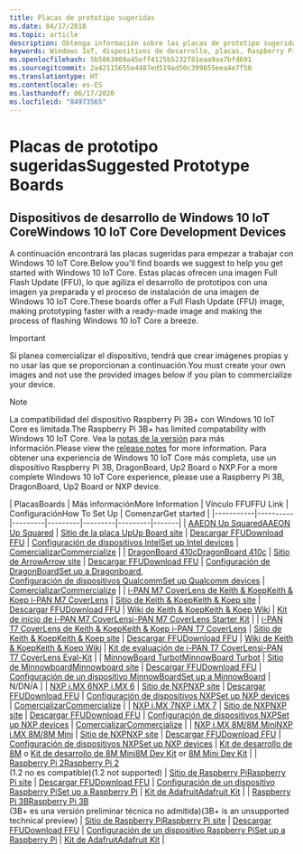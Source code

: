 ```yaml
---
title: Placas de prototipo sugeridas
ms.date: 04/17/2018
ms.topic: article
description: Obtenga información sobre las placas de prototipo sugeridas para Windows 10 IoT.
keywords: Windows IoT, dispositivos de desarrollo, placas, Raspberry Pi 2, Raspberry Pi 3, Minnowboard Max, Dragonboard
ms.openlocfilehash: 5b5863009a45eff4125b5232f81eaa9aa7bfd691
ms.sourcegitcommit: 2a42115655e4487ed519ad50c399655eea4e7f58
ms.translationtype: HT
ms.contentlocale: es-ES
ms.lasthandoff: 06/17/2020
ms.locfileid: "84973565"
---
```

# <a name="suggested-prototype-boards"></a><span data-ttu-id="674ec-104">Placas de prototipo sugeridas</span><span class="sxs-lookup"><span data-stu-id="674ec-104">Suggested Prototype Boards</span></span>

## <a name="windows-10-iot-core-development-devices"></a><span data-ttu-id="674ec-105">Dispositivos de desarrollo de Windows 10 IoT Core</span><span class="sxs-lookup"><span data-stu-id="674ec-105">Windows 10 IoT Core Development Devices</span></span>
<span data-ttu-id="674ec-106">A continuación encontrará las placas sugeridas para empezar a trabajar con Windows 10 IoT Core.</span><span class="sxs-lookup"><span data-stu-id="674ec-106">Below you'll find boards we suggest to help you get started with Windows 10 IoT Core.</span></span> <span data-ttu-id="674ec-107">Estas placas ofrecen una imagen Full Flash Update (FFU), lo que agiliza el desarrollo de prototipos con una imagen ya preparada y el proceso de instalación de una imagen de Windows 10 IoT Core.</span><span class="sxs-lookup"><span data-stu-id="674ec-107">These boards offer a Full Flash Update (FFU) image, making prototyping faster with a ready-made image and making the process of flashing Windows 10 IoT Core a breeze.</span></span>

> [!IMPORTANT]
> <span data-ttu-id="674ec-108">Si planea comercializar el dispositivo, tendrá que crear imágenes propias y no usar las que se proporcionan a continuación.</span><span class="sxs-lookup"><span data-stu-id="674ec-108">You must create your own images and not use the provided images below if you plan to commercialize your device.</span></span>

> [!NOTE]
> <span data-ttu-id="674ec-109">La compatibilidad del dispositivo Raspberry Pi 3B+ con Windows 10 IoT Core es limitada.</span><span class="sxs-lookup"><span data-stu-id="674ec-109">The Raspberry Pi 3B+ has limited compatability with Windows 10 IoT Core.</span></span> <span data-ttu-id="674ec-110">Vea la [notas de la versión](https://docs.microsoft.com/windows/iot-core/release-notes/insider/rpi3bp) para más información.</span><span class="sxs-lookup"><span data-stu-id="674ec-110">Please view the [release notes](https://docs.microsoft.com/windows/iot-core/release-notes/insider/rpi3bp) for more information.</span></span> <span data-ttu-id="674ec-111">Para obtener una experiencia de Windows 10 IoT Core más completa, use un dispositivo Raspberry Pi 3B, DragonBoard, Up2 Board o NXP.</span><span class="sxs-lookup"><span data-stu-id="674ec-111">For a more complete Windows 10 IoT Core experience, please use a Raspberry Pi 3B, DragonBoard, Up2 Board or NXP device.</span></span> 


| <span data-ttu-id="674ec-112">Placas</span><span class="sxs-lookup"><span data-stu-id="674ec-112">Boards</span></span> | <span data-ttu-id="674ec-113">Más información</span><span class="sxs-lookup"><span data-stu-id="674ec-113">More Information</span></span> | <span data-ttu-id="674ec-114">Vínculo FFU</span><span class="sxs-lookup"><span data-stu-id="674ec-114">FFU Link</span></span> | <span data-ttu-id="674ec-115">Configuración</span><span class="sxs-lookup"><span data-stu-id="674ec-115">How To Set Up</span></span> | <span data-ttu-id="674ec-116">Comenzar</span><span class="sxs-lookup"><span data-stu-id="674ec-116">Get started</span></span> |
|-----------|----------|---------|---------|---------|---------|-------|
| [<span data-ttu-id="674ec-117">AAEON Up Squared</span><span class="sxs-lookup"><span data-stu-id="674ec-117">AAEON Up Squared</span></span>](https://up-board.org/upsquared/specifications/) | [<span data-ttu-id="674ec-118">Sitio de la placa Up</span><span class="sxs-lookup"><span data-stu-id="674ec-118">Up Board site</span></span>](https://up-shop.org/28-up-squared) | [<span data-ttu-id="674ec-119">Descargar FFU</span><span class="sxs-lookup"><span data-stu-id="674ec-119">Download FFU</span></span>](https://downloads.up-community.org/?post_type=wpdmpro&p=204&preview=true) | [<span data-ttu-id="674ec-120">Configuración de dispositivos Intel</span><span class="sxs-lookup"><span data-stu-id="674ec-120">Set up Intel devices</span></span>](https://docs.microsoft.com/windows/iot-core/tutorials/intel) | [<span data-ttu-id="674ec-121">Comercializar</span><span class="sxs-lookup"><span data-stu-id="674ec-121">Commercialize</span></span>](https://up-shop.org/home/270-up-squared.html) | 
| [<span data-ttu-id="674ec-122">DragonBoard 410c</span><span class="sxs-lookup"><span data-stu-id="674ec-122">DragonBoard 410c</span></span>](https://developer.qualcomm.com/hardware/dragonboard-410c) | [<span data-ttu-id="674ec-123">Sitio de Arrow</span><span class="sxs-lookup"><span data-stu-id="674ec-123">Arrow site</span></span>](https://www.arrow.com/en/products/dragonboard410c/arrow-development-tools) | [<span data-ttu-id="674ec-124">Descargar FFU</span><span class="sxs-lookup"><span data-stu-id="674ec-124">Download FFU</span></span>](https://www.microsoft.com/software-download/windows10IoTCore#!) | <span data-ttu-id="674ec-125">[Configuración de DragonBoard](https://docs.microsoft.com/windows/iot-core/tutorials/dragonboard)</span><span class="sxs-lookup"><span data-stu-id="674ec-125">[Set up a Dragonboard](https://docs.microsoft.com/windows/iot-core/tutorials/dragonboard),</span></span><br>[<span data-ttu-id="674ec-126">Configuración de dispositivos Qualcomm</span><span class="sxs-lookup"><span data-stu-id="674ec-126">Set up Qualcomm devices</span></span>](https://docs.microsoft.com/windows/iot-core/tutorials/qualcomm) | [<span data-ttu-id="674ec-127">Comercializar</span><span class="sxs-lookup"><span data-stu-id="674ec-127">Commercialize</span></span>](https://www.arrow.com/en/products/dragonboard410c/arrow-development-tools) | 
| [<span data-ttu-id="674ec-128">i-PAN M7 CoverLens de Keith & Koep</span><span class="sxs-lookup"><span data-stu-id="674ec-128">Keith & Koep i-PAN M7 CoverLens</span></span>](https://keith-koep.com/de/produkte/produkte-hmi/i-pan-m7-coverlens-arm-touch-panel-pc-eigenschaften/) | [<span data-ttu-id="674ec-129">Sitio de Keith & Koep</span><span class="sxs-lookup"><span data-stu-id="674ec-129">Keith & Koep site</span></span>](https://keith-koep.com/de/produkte/produkte-hmi/i-pan-m7-coverlens-arm-touch-panel-computer-technische-daten/) | [<span data-ttu-id="674ec-130">Descargar FFU</span><span class="sxs-lookup"><span data-stu-id="674ec-130">Download FFU</span></span>](https://support.keith-koep.com/service/doku.php/service/winiot/images) | [<span data-ttu-id="674ec-131">Wiki de Keith & Koep</span><span class="sxs-lookup"><span data-stu-id="674ec-131">Keith & Koep Wiki</span></span>](https://support.keith-koep.com/service/doku.php/service/hardware/panel/ipanm7) | [<span data-ttu-id="674ec-132">Kit de inicio de i-PAN M7 CoverLens</span><span class="sxs-lookup"><span data-stu-id="674ec-132">i-PAN M7 CoverLens Starter Kit</span></span>](https://keith-koep.com/de/produkte/produkte-eval-kits/i-pan-m7-coverlens-starter-kit-technische-daten/) | 
| [<span data-ttu-id="674ec-133">i-PAN T7 CoverLens de Keith & Koep</span><span class="sxs-lookup"><span data-stu-id="674ec-133">Keith & Koep i-PAN T7 CoverLens</span></span>](https://keith-koep.com/de/produkte/produkte-hmi/i-pan-t7-coverlens-arm-touch-panel-pc-eigenschaften/) | [<span data-ttu-id="674ec-134">Sitio de Keith & Koep</span><span class="sxs-lookup"><span data-stu-id="674ec-134">Keith & Koep site</span></span>](https://keith-koep.com/de/produkte/produkte-hmi/i-pan-t7-coverlens-arm-touch-panel-computer-technische-daten/) | [<span data-ttu-id="674ec-135">Descargar FFU</span><span class="sxs-lookup"><span data-stu-id="674ec-135">Download FFU</span></span>](https://support.keith-koep.com/service/doku.php/service/winiot/images) | [<span data-ttu-id="674ec-136">Wiki de Keith & Koep</span><span class="sxs-lookup"><span data-stu-id="674ec-136">Keith & Koep Wiki</span></span>](https://support.keith-koep.com/service/doku.php/service/hardware/panel/ipant7) | [<span data-ttu-id="674ec-137">Kit de evaluación de i-PAN T7 CoverLens</span><span class="sxs-lookup"><span data-stu-id="674ec-137">i-PAN T7 CoverLens Eval-Kit</span></span>](https://keith-koep.com/de/produkte/produkte-eval-kits/i-pan-t7-coverlens-eval-kit-technische-daten/) | 
| [<span data-ttu-id="674ec-138">MinnowBoard Turbot</span><span class="sxs-lookup"><span data-stu-id="674ec-138">MinnowBoard Turbot</span></span>](https://www.silicom-usa.com) | [<span data-ttu-id="674ec-139">Sitio de Minnowboard</span><span class="sxs-lookup"><span data-stu-id="674ec-139">Minnowboard site</span></span>](https://www.silicom-usa.com/?s=minnowboard) | [<span data-ttu-id="674ec-140">Descargar FFU</span><span class="sxs-lookup"><span data-stu-id="674ec-140">Download FFU</span></span>](https://www.microsoft.com/software-download/windows10IoTCore#!) | [<span data-ttu-id="674ec-141">Configuración de un dispositivo MinnowBoard</span><span class="sxs-lookup"><span data-stu-id="674ec-141">Set up a MinnowBoard</span></span>](https://docs.microsoft.com/windows/iot-core/tutorials/minnowboard) | <span data-ttu-id="674ec-142">N/D</span><span class="sxs-lookup"><span data-stu-id="674ec-142">N/A</span></span> |
| [<span data-ttu-id="674ec-143">NXP i.MX 6</span><span class="sxs-lookup"><span data-stu-id="674ec-143">NXP i.MX 6</span></span>](https://www.nxp.com/products/processors-and-microcontrollers/arm-based-processors-and-mcus/i.mx-applications-processors/i.mx-6-processors:IMX6X_SERIES) | [<span data-ttu-id="674ec-144">Sitio de NXP</span><span class="sxs-lookup"><span data-stu-id="674ec-144">NXP site</span></span>](https://www.nxp.com/products/processors-and-microcontrollers/arm-based-processors-and-mcus/i.mx-applications-processors/i.mx-6-processors:IMX6X_SERIES) | [<span data-ttu-id="674ec-145">Descargar FFU</span><span class="sxs-lookup"><span data-stu-id="674ec-145">Download FFU</span></span>](https://github.com/ms-iot/imx-iotcore) | [<span data-ttu-id="674ec-146">Configuración de dispositivos NXP</span><span class="sxs-lookup"><span data-stu-id="674ec-146">Set up NXP devices</span></span>](https://docs.microsoft.com/windows/iot-core/tutorials/nxp) | [<span data-ttu-id="674ec-147">Comercializar</span><span class="sxs-lookup"><span data-stu-id="674ec-147">Commercialize</span></span>](https://www.solid-run.com/nxp-family/hummingboard/imx6-win-10-iot-core/) | 
| [<span data-ttu-id="674ec-148">NXP i.MX 7</span><span class="sxs-lookup"><span data-stu-id="674ec-148">NXP i.MX 7</span></span>](https://www.nxp.com/products/processors-and-microcontrollers/arm-based-processors-and-mcus/i.mx-applications-processors/i.mx-7-processors:IMX7-SERIES) | [<span data-ttu-id="674ec-149">Sitio de NXP</span><span class="sxs-lookup"><span data-stu-id="674ec-149">NXP site</span></span>](https://www.nxp.com/products/processors-and-microcontrollers/arm-based-processors-and-mcus/i.mx-applications-processors/i.mx-7-processors:IMX7-SERIES) | [<span data-ttu-id="674ec-150">Descargar FFU</span><span class="sxs-lookup"><span data-stu-id="674ec-150">Download FFU</span></span>](https://github.com/ms-iot/imx-iotcore) | [<span data-ttu-id="674ec-151">Configuración de dispositivos NXP</span><span class="sxs-lookup"><span data-stu-id="674ec-151">Set up NXP devices</span></span>](https://docs.microsoft.com/windows/iot-core/tutorials/nxp) | [<span data-ttu-id="674ec-152">Comercializar</span><span class="sxs-lookup"><span data-stu-id="674ec-152">Commercialize</span></span>](https://www.compulab.com/products/iot-gateways/iot-gate-imx7-nxp-i-mx-7-internet-of-things-gateway/) | 
| [<span data-ttu-id="674ec-153">NXP i.MX 8M/8M Mini</span><span class="sxs-lookup"><span data-stu-id="674ec-153">NXP i.MX 8M/8M Mini</span></span>](https://www.nxp.com/products/processors-and-microcontrollers/arm-based-processors-and-mcus/i.mx-applications-processors/i.mx-8-processors:IMX8-SERIES) | [<span data-ttu-id="674ec-154">Sitio de NXP</span><span class="sxs-lookup"><span data-stu-id="674ec-154">NXP site</span></span>](https://www.nxp.com/products/processors-and-microcontrollers/arm-based-processors-and-mcus/i.mx-applications-processors/i.mx-8-processors:IMX8-SERIES) | [<span data-ttu-id="674ec-155">Descargar FFU</span><span class="sxs-lookup"><span data-stu-id="674ec-155">Download FFU</span></span>](https://github.com/ms-iot/imx-iotcore) | [<span data-ttu-id="674ec-156">Configuración de dispositivos NXP</span><span class="sxs-lookup"><span data-stu-id="674ec-156">Set up NXP devices</span></span>](https://docs.microsoft.com/windows/iot-core/tutorials/nxp) | <span data-ttu-id="674ec-157">[Kit de desarrollo de 8M](https://www.nxp.com/support/developer-resources/software-development-tools/i.mx-developer-resources/evaluation-kit-for-the-i.mx-8m-applications-processor:MCIMX8M-EVK) o [Kit de desarrollo de 8M Mini](https://www.nxp.com/support/developer-resources/software-development-tools/i.mx-developer-resources/evaluation-kit-for-the-i.mx-8m-mini-applications-processor:8MMINILPD4-EVK)</span><span class="sxs-lookup"><span data-stu-id="674ec-157">[8M Dev Kit](https://www.nxp.com/support/developer-resources/software-development-tools/i.mx-developer-resources/evaluation-kit-for-the-i.mx-8m-applications-processor:MCIMX8M-EVK) or [8M Mini Dev Kit](https://www.nxp.com/support/developer-resources/software-development-tools/i.mx-developer-resources/evaluation-kit-for-the-i.mx-8m-mini-applications-processor:8MMINILPD4-EVK)</span></span> |
| [<span data-ttu-id="674ec-158">Raspberry Pi 2</span><span class="sxs-lookup"><span data-stu-id="674ec-158">Raspberry Pi 2</span></span>](https://www.raspberrypi.org/products/raspberry-pi-2-model-b/)<br> <span data-ttu-id="674ec-159">(1.2 no es compatible)</span><span class="sxs-lookup"><span data-stu-id="674ec-159">(1.2 not supported)</span></span> | [<span data-ttu-id="674ec-160">Sitio de Raspberry Pi</span><span class="sxs-lookup"><span data-stu-id="674ec-160">Raspberry Pi site</span></span>](https://www.raspberrypi.org/products/raspberry-pi-2-model-b/) | [<span data-ttu-id="674ec-161">Descargar FFU</span><span class="sxs-lookup"><span data-stu-id="674ec-161">Download FFU</span></span>](https://www.microsoft.com/software-download/windows10IoTCore#!) | [<span data-ttu-id="674ec-162">Configuración de un dispositivo Raspberry Pi</span><span class="sxs-lookup"><span data-stu-id="674ec-162">Set up a Raspberry Pi</span></span>](https://docs.microsoft.com/windows/iot-core/tutorials/rpi) | [<span data-ttu-id="674ec-163">Kit de Adafruit</span><span class="sxs-lookup"><span data-stu-id="674ec-163">Adafruit Kit</span></span>](https://docs.microsoft.com/windows/iot-core/tutorials/adafruitkit) | 
| [<span data-ttu-id="674ec-164">Raspberry Pi 3B</span><span class="sxs-lookup"><span data-stu-id="674ec-164">Raspberry Pi 3B</span></span>](https://www.raspberrypi.org/products/raspberry-pi-3-model-b/)<br> <span data-ttu-id="674ec-165">(3B+ es una versión preliminar técnica no admitida)</span><span class="sxs-lookup"><span data-stu-id="674ec-165">(3B+ is an unsupported technical preview)</span></span> | [<span data-ttu-id="674ec-166">Sitio de Raspberry Pi</span><span class="sxs-lookup"><span data-stu-id="674ec-166">Raspberry Pi site</span></span>](https://www.raspberrypi.org/products/raspberry-pi-3-model-b/) | [<span data-ttu-id="674ec-167">Descargar FFU</span><span class="sxs-lookup"><span data-stu-id="674ec-167">Download FFU</span></span>](https://www.microsoft.com/software-download/windows10IoTCore#!) | [<span data-ttu-id="674ec-168">Configuración de un dispositivo Raspberry Pi</span><span class="sxs-lookup"><span data-stu-id="674ec-168">Set up a Raspberry Pi</span></span>](https://docs.microsoft.com/windows/iot-core/tutorials/rpi) | [<span data-ttu-id="674ec-169">Kit de Adafruit</span><span class="sxs-lookup"><span data-stu-id="674ec-169">Adafruit Kit</span></span>](https://docs.microsoft.com/windows/iot-core/tutorials/adafruitkit) |
